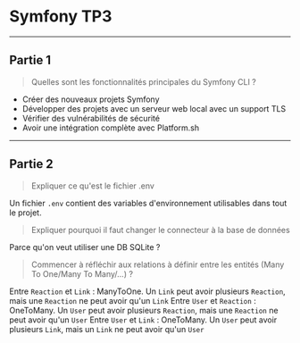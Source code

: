 # Symfony TP3

---

## Partie 1

> Quelles sont les fonctionnalités principales du Symfony CLI ?

- Créer des nouveaux projets Symfony
- Développer des projets avec un serveur web local avec un support TLS
- Vérifier des vulnérabilités de sécurité
- Avoir une intégration complète avec Platform.sh

---

## Partie 2

> Expliquer ce qu'est le fichier .env

Un fichier `.env` contient des variables d'environnement utilisables dans tout le projet.

> Expliquer pourquoi il faut changer le connecteur à la base de données

Parce qu'on veut utiliser une DB SQLite ? 

> Commencer à réfléchir aux relations à définir entre les entités (Many To One/Many To Many/...) ?

Entre `Reaction` et `Link` : ManyToOne. Un `Link` peut avoir plusieurs `Reaction`, mais une `Reaction` ne peut avoir qu'un `Link`
Entre `User` et `Reaction` : OneToMany. Un `User` peut avoir plusieurs `Reaction`, mais une `Reaction` ne peut avoir qu'un `User`
Entre `User` et `Link` : OneToMany. Un `User` peut avoir plusieurs `Link`, mais un `Link` ne peut avoir qu'un `User`